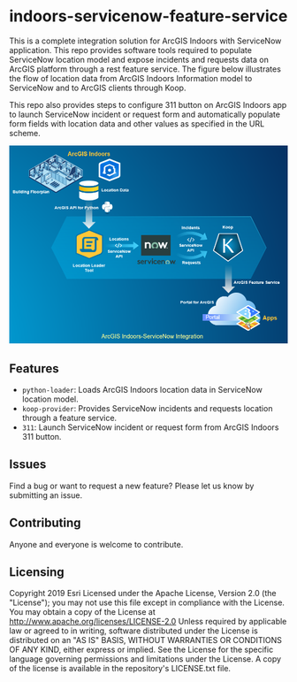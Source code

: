 # indoors-servicenow-feature-service
This is a complete integration solution for ArcGIS Indoors with ServiceNow application. This repo provides software tools required to populate ServiceNow location model and expose incidents and requests data on ArcGIS platform through a rest feature service. The figure below illustrates the flow of location data from ArcGIS Indoors Information model to ServiceNow and to ArcGIS clients through Koop.

This repo also provides steps to configure 311 button on ArcGIS Indoors app to launch ServiceNow incident or request form and automatically populate form fields with location data and other values as specified in the URL scheme.


![Alt text](./indoors-servicenow.png "Diagram")

## Features
- `python-loader`: Loads ArcGIS Indoors location data in ServiceNow location model.
-	`koop-provider`: Provides ServiceNow incidents and requests location through a feature service.
-	`311`: Launch ServiceNow incident or request form from ArcGIS Indoors 311 button.

## Issues
Find a bug or want to request a new feature? Please let us know by submitting an issue.

## Contributing
Anyone and everyone is welcome to contribute.

## Licensing
Copyright 2019 Esri
Licensed under the Apache License, Version 2.0 (the "License"); you may not use this file except in compliance with the License. You may obtain a copy of the License at
http://www.apache.org/licenses/LICENSE-2.0
Unless required by applicable law or agreed to in writing, software distributed under the License is distributed on an "AS IS" BASIS, WITHOUT WARRANTIES OR CONDITIONS OF ANY KIND, either express or implied. See the License for the specific language governing permissions and limitations under the License.
A copy of the license is available in the repository's LICENSE.txt file.

